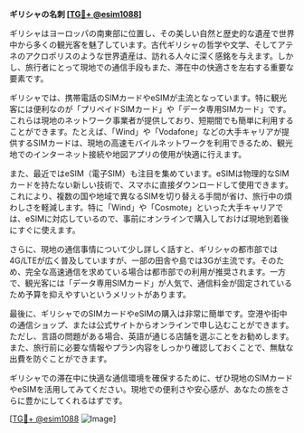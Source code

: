 **ギリシャの名刺 [[TG💪+ @esim1088](https://t.me/s/esim1088)]**

ギリシャはヨーロッパの南東部に位置し、その美しい自然と歴史的な遺産で世界中から多くの観光客を魅了しています。古代ギリシャの哲学や文学、そしてアテネのアクロポリスのような世界遺産は、訪れる人々に深く感銘を与えます。しかし、旅行者にとって現地での通信手段もまた、滞在中の快適さを左右する重要な要素です。

ギリシャでは、携帯電話のSIMカードやeSIMが主流となっています。特に観光客には便利なのが「プリペイドSIMカード」や「データ専用SIMカード」です。これらは現地のネットワーク事業者が提供しており、短期間でも簡単に利用することができます。たとえば、「Wind」や「Vodafone」などの大手キャリアが提供するSIMカードは、現地の高速モバイルネットワークを利用できるため、観光地でのインターネット接続や地図アプリの使用が快適に行えます。

また、最近ではeSIM（電子SIM）も注目を集めています。eSIMは物理的なSIMカードを持たない新しい技術で、スマホに直接ダウンロードして使用できます。これにより、複数の国や地域で異なるSIMを切り替える手間が省け、旅行中の煩わしさを軽減します。特に「Wind」や「Cosmote」といった大手キャリアでは、eSIMに対応しているので、事前にオンラインで購入しておけば現地到着後にすぐに使えます。

さらに、現地の通信事情について少し詳しく話すと、ギリシャの都市部では4G/LTEが広く普及していますが、一部の田舎や島では3Gが主流です。そのため、完全な高速通信を求めている場合は都市部での利用が推奨されます。一方で、観光客には「データ専用SIMカード」が人気で、通信料金が固定されているため予算を抑えやすいというメリットがあります。

最後に、ギリシャでのSIMカードやeSIMの購入は非常に簡単です。空港や街中の通信ショップ、または公式サイトからオンラインで申し込むことができます。ただし、言語の問題がある場合、英語が通じる店舗を選ぶことをお勧めします。また、旅行前に必要な情報やプラン内容をしっかり確認しておくことで、無駄な出費を防ぐことができます。

ギリシャでの滞在中に快適な通信環境を確保するために、ぜひ現地のSIMカードやeSIMを活用してみてください。現地での便利さや安心感が、あなたの旅をさらに豊かにしてくれるはずです。

[[TG💪+ @esim1088](https://t.me/s/esim1088) ![Image](https://i.postimg.cc/Y0z9fWf4/image.png)]